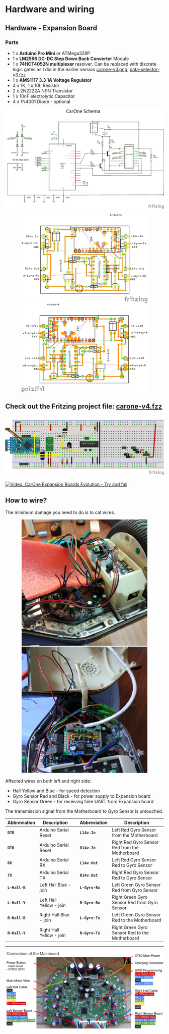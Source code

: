 # Hardware and wiring

## Hardware - Expansion Board

### Parts
- 1 x **Arduino Pro Mini** or ATMega328P
- 1 x **LM2596 DC-DC Step Down Buck Converter** Module
- 1 x **74HCT4052N multiplexer** resolver. Can be replaced with discrete logic gates as I did in the earlier version [carone-v3.png](https://raw.githubusercontent.com/olivernadj/carone/master/docs/pictures/carone-v3.png), [data-selector-v3.fzz](https://github.com/olivernadj/carone/raw/master/data-selector-v3.fzz)
- 1 x **AMS1117 3.3 1A Voltage Regulator**
- 4 x 1K, 1 x 10L Resistor
- 2 x 2N2222A NPN Transistor
- 1 x 10nF electrolytic Capacitor
- 4 x 1N4001 Diode - optional

![](https://raw.githubusercontent.com/olivernadj/carone/master/docs/pictures/carone-v4_schem.png)

<p align="center">
  <img width="400" height="281" src="https://raw.githubusercontent.com/olivernadj/carone/master/docs/pictures/pcb.png">
  <img width="400" height="281" src="https://raw.githubusercontent.com/olivernadj/carone/master/docs/pictures/pcb-back.png">
</p>

Check out the Fritzing project file: [carone-v4.fzz](https://github.com/olivernadj/carone/raw/master/carone-v4.fzz)
---
![](https://raw.githubusercontent.com/olivernadj/carone/master/docs/pictures/carone-v4_bb.png)
---

[![Video: CarOne Expansion Boards Evolution - Try and fail](http://img.youtube.com/vi/8EtJPLyAzEU/0.jpg)](https://youtu.be/8EtJPLyAzEU)


## How to wire?
The minimum damage you need to do is to cat wires.

<p align="center">
  <img width="400" height="400" src="https://raw.githubusercontent.com/olivernadj/carone/master/docs/pictures/cut-the-wires.jpg">
  <img width="400" height="400" src="https://raw.githubusercontent.com/olivernadj/carone/master/docs/pictures/connect-the-wires.jpg">
</p>

Affected wires on both left and right side:
- Hall Yellow and Blue - for speed detection
- Gyro Sensor Red and Black - for power supply to Expansion board
- Gyro Sensor Green - for receiving fake UART from Expansion board

The transmission signal from the Motherboard to Gyro Sensor is untouched.

Abbreviation | Description |  | Abbreviation | Description
--- | --- | --- | --- | ---
**`DTR`** | Arduino Serial Reset | | **`L14v.In`** | Left Red Gyro Sensor from the Motherboard
**`DTR`** | Arduino Serial Reset | | **`R14v.In`** | Right Red Gyro Sensor Red from the Motherboard
**`RX`** | Arduino Serial RX | | **`L14v.Out`** | Left Red Gyro Sensor Red to Gyro Sensor
**`TX`** | Arduino Serial TX | | **`R14v.Out`** | Right Red Gyro Sensor Red to Gyro Sensor
**`L-Hall-B`** | Left Hall Blue - join | | **`L-Gyro-Rx`** | Left Green Gyro Sensor Red from Gyro Sensor
**`L-Hall-Y`** | Left Hall Yellow - join | | **`R-Gyro-Rx`** | Right Green Gyro Sensor Red from Gyro Sensor
**`R-Hall-B`** | Right Hall Blue - join | | **`L-Gyro-Tx`** | Left Green Gyro Sensor Red to the Motherboard
**`R-Hall-Y`** | Right Hall Yellow - join | | **`R-Gyro-Tx`** | Right Green Gyro Sensor Red to the Motherboard

---
![](https://raw.githubusercontent.com/olivernadj/carone/master/docs/pictures/pinout.png)
